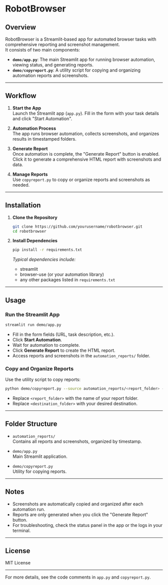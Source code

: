 # RobotBrowser

## Overview

RobotBrowser is a Streamlit-based app for automated browser tasks with comprehensive reporting and screenshot management.  
It consists of two main components:

- **`demo/app.py`**: The main Streamlit app for running browser automation, viewing status, and generating reports.
- **`demo/copyreport.py`**: A utility script for copying and organizing automation reports and screenshots.

---

## Workflow

1. **Start the App**  
   Launch the Streamlit app (`app.py`). Fill in the form with your task details and click "Start Automation".

2. **Automation Process**  
   The app runs browser automation, collects screenshots, and organizes results in timestamped folders.

3. **Generate Report**  
   Once automation is complete, the "Generate Report" button is enabled. Click it to generate a comprehensive HTML report with screenshots and data.

4. **Manage Reports**  
   Use `copyreport.py` to copy or organize reports and screenshots as needed.

---

## Installation

1. **Clone the Repository**
   ```bash
   git clone https://github.com/yourusername/robotbrowser.git
   cd robotbrowser
   ```

2. **Install Dependencies**
   ```bash
   pip install -r requirements.txt
   ```

   *Typical dependencies include:*
   - streamlit
   - browser-use (or your automation library)
   - any other packages listed in `requirements.txt`

---

## Usage

### Run the Streamlit App

```bash
streamlit run demo/app.py
```

- Fill in the form fields (URL, task description, etc.).
- Click **Start Automation**.
- Wait for automation to complete.
- Click **Generate Report** to create the HTML report.
- Access reports and screenshots in the `automation_reports/` folder.

### Copy and Organize Reports

Use the utility script to copy reports:

```bash
python demo/copyreport.py --source automation_reports/<report_folder> --dest <destination_folder>
```

- Replace `<report_folder>` with the name of your report folder.
- Replace `<destination_folder>` with your desired destination.

---

## Folder Structure

- `automation_reports/`  
  Contains all reports and screenshots, organized by timestamp.

- `demo/app.py`  
  Main Streamlit application.

- `demo/copyreport.py`  
  Utility for copying reports.

---

## Notes

- Screenshots are automatically copied and organized after each automation run.
- Reports are only generated when you click the "Generate Report" button.
- For troubleshooting, check the status panel in the app or the logs in your terminal.

---

## License

MIT License

---

For more details, see the code comments in `app.py` and `copyreport.py`.
